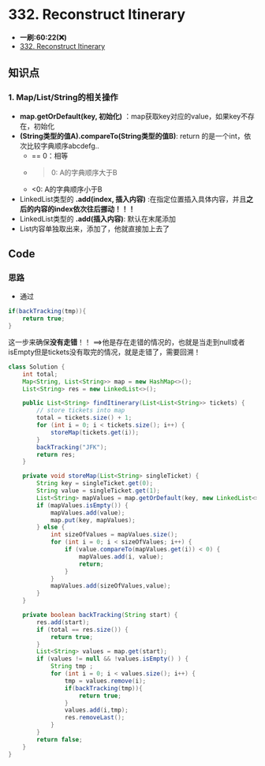 # 332. Reconstruct Itinerary
* **一刷:60:22(❌)**
* [332. Reconstruct Itinerary](https://leetcode.com/problems/reconstruct-itinerary/)

## 知识点
### 1. Map/List/String的相关操作
* **map.getOrDefault(key, 初始化)** ：map获取key对应的value，如果key不存在，初始化
* **(String类型的值A).compareTo(String类型的值B)**: return 的是一个int，依次比较字典顺序abcdefg..
  * == 0：相等
  * >0: A的字典顺序大于B
  * <0: A的字典顺序小于B
* LinkedList类型的 **.add(index, 插入内容)** :在指定位置插入具体内容，并且**之后的内容的index依次往后挪动！！！**
* LinkedList类型的 **.add(插入内容)**: 默认在末尾添加
* List内容单独取出来，添加了，他就直接加上去了
## Code 
### 思路
* 通过
```java
if(backTracking(tmp)){
    return true;
}
```
这一步来确保**没有走错**！！ ==>他是存在走错的情况的，也就是当走到null或者isEmpty但是tickets没有取完的情况，就是走错了，需要回溯！
```java
class Solution {
    int total;
    Map<String, List<String>> map = new HashMap<>();
    List<String> res = new LinkedList<>();

    public List<String> findItinerary(List<List<String>> tickets) {
        // store tickets into map
        total = tickets.size() + 1;
        for (int i = 0; i < tickets.size(); i++) {
            storeMap(tickets.get(i));
        }
        backTracking("JFK");
        return res;
    }

    private void storeMap(List<String> singleTicket) {
        String key = singleTicket.get(0);
        String value = singleTicket.get(1);
        List<String> mapValues = map.getOrDefault(key, new LinkedList<>());
        if (mapValues.isEmpty()) {
            mapValues.add(value);
            map.put(key, mapValues);
        } else {
            int sizeOfValues = mapValues.size();
            for (int i = 0; i < sizeOfValues; i++) {
                if (value.compareTo(mapValues.get(i)) < 0) {
                    mapValues.add(i, value);
                    return;
                }
            }
            mapValues.add(sizeOfValues,value);
        }
    }

    private boolean backTracking(String start) {
        res.add(start);
        if (total == res.size()) {
            return true;
        }
        List<String> values = map.get(start);
        if (values != null && !values.isEmpty() ) {
            String tmp ;
            for (int i = 0; i < values.size(); i++) {
                tmp = values.remove(i);
                if(backTracking(tmp)){
                    return true;
                }
                values.add(i,tmp);
                res.removeLast();
            }
        }
        return false;
    }
}
```